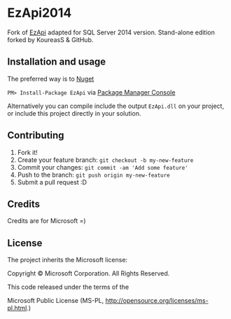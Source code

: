 # EzApi2014

Fork of [EzApi](http://sqlsrvintegrationsrv.codeplex.com/releases/view/21238) adapted for SQL Server 2014 version. Stand-alone edition forked by KoureasS & GitHub.

## Installation and usage

The preferred way is to [Nuget](https://www.nuget.org/packages/EzApi/)

`PM> Install-Package EzApi` via [Package Manager Console](https://docs.nuget.org/docs/start-here/using-the-package-manager-console)

Alternatively you can compile include the output `EzApi.dll` on your project, or include this project directly in your solution.

## Contributing

1. Fork it!
2. Create your feature branch: `git checkout -b my-new-feature`
3. Commit your changes: `git commit -am 'Add some feature'`
4. Push to the branch: `git push origin my-new-feature`
5. Submit a pull request :D

## Credits

Credits are for Microsoft =)

## License

The project inherits the Microsoft license: 

Copyright © Microsoft Corporation.  All Rights Reserved.

This code released under the terms of the 

Microsoft Public License (MS-PL, http://opensource.org/licenses/ms-pl.html.)
